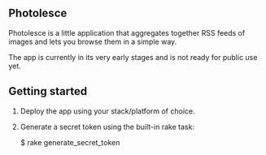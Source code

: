 Photolesce
----------

Photolesce is a little application that aggregates together RSS feeds of images and lets you browse them in a simple way.

The app is currently in its very early stages and is not ready for public use yet.

Getting started
---------------

1. Deploy the app using your stack/platform of choice.
2. Generate a secret token using the built-in rake task:

    $ rake generate_secret_token
